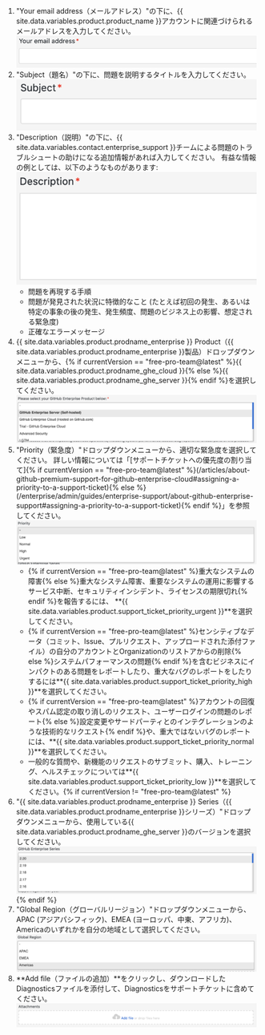 1. "Your email address（メールアドレス）"の下に、{{ site.data.variables.product.product_name }}アカウントに関連づけられるメールアドレスを入力してください。 ![[Your email address] フィールド](/assets/images/enterprise/support/support-ticket-email-address-field.png)
1. "Subject（題名）"の下に、問題を説明するタイトルを入力してください。 ![Subject field (題名)](/assets/images/enterprise/support/support-ticket-subject-field.png)
1. "Description（説明）"の下に、{{ site.data.variables.contact.enterprise_support }}チームによる問題のトラブルシュートの助けになる追加情報があれば入力してください。 有益な情報の例としては、以下のようなものがあります: ![説明フィールド](/assets/images/enterprise/support/support-ticket-description-field.png)
    - 問題を再現する手順
    - 問題が発見された状況に特徴的なこと (たとえば初回の発生、あるいは特定の事象の後の発生、発生頻度、問題のビジネス上の影響、想定される緊急度)
    - 正確なエラーメッセージ
1. {{ site.data.variables.product.prodname_enterprise }} Product（{{ site.data.variables.product.prodname_enterprise }}製品）ドロップダウンメニューから、{% if currentVersion == "free-pro-team@latest" %}{{ site.data.variables.product.prodname_ghe_cloud }}{% else %}{{ site.data.variables.product.prodname_ghe_server }}{% endif %}を選択してください。 ![Priority (優先度) のドロップダウンメニュー](/assets/images/enterprise/support/support-ticket-ghe-product.png)
1. "Priority（緊急度）"ドロップダウンメニューから、適切な緊急度を選択してください。 詳しい情報については「[サポートチケットへの優先度の割り当て]{% if currentVersion == "free-pro-team@latest" %}(/articles/about-github-premium-support-for-github-enterprise-cloud#assigning-a-priority-to-a-support-ticket){% else %}(/enterprise/admin/guides/enterprise-support/about-github-enterprise-support#assigning-a-priority-to-a-support-ticket){% endif %}」を参照してください。 ![Priority (優先度) のドロップダウンメニュー](/assets/images/enterprise/support/support-ticket-priority.png)
    - {% if currentVersion == "free-pro-team@latest" %}重大なシステムの障害{% else %}重大なシステム障害、重要なシステムの運用に影響するサービス中断、セキュリティインシデント、ライセンスの期限切れ{% endif %}を報告するには、 **{{ site.data.variables.product.support_ticket_priority_urgent }}**を選択してください。
    - {% if currentVersion == "free-pro-team@latest" %}センシティブなデータ（コミット、Issue、プルリクエスト、アップロードされた添付ファイル）の自分のアカウントとOrganizationのリストアからの削除{% else %}システムパフォーマンスの問題{% endif %}を含むビジネスにインパクトのある問題をレポートしたり、重大なバグのレポートをしたりするには**{{ site.data.variables.product.support_ticket_priority_high }}**を選択してください。
    - {% if currentVersion == "free-pro-team@latest" %}アカウントの回復やスパム認定の取り消しのリクエスト、ユーザーログインの問題のレポート{% else %}設定変更やサードパーティとのインテグレーションのような技術的なリクエスト{% endif %}や、重大ではないバグのレポートには、**{{ site.data.variables.product.support_ticket_priority_normal }}**を選択してください。
    - 一般的な質問や、新機能のリクエストのサブミット、購入、トレーニング、ヘルスチェックについては**{{ site.data.variables.product.support_ticket_priority_low }}**を選択してください。{% if currentVersion != "free-pro-team@latest" %}
1. "{{ site.data.variables.product.prodname_enterprise }} Series（{{ site.data.variables.product.prodname_enterprise }}シリーズ）"ドロップダウンメニューから、使用している{{ site.data.variables.product.prodname_ghe_server }}のバージョンを選択してください。 ![{{ site.data.variables.product.prodname_enterprise }} シリーズ ドロップダウンメニュー](/assets/images/enterprise/support/support-ticket-ghes-series.png)
{% endif %}
1. "Global Region（グローバルリージョン）"ドロップダウンメニューから、APAC (アジアパシフィック)、EMEA (ヨーロッパ、中東、アフリカ)、Americaのいずれかを自分の地域として選択してください。 ![[Global Region] ドロップダウンメニュー](/assets/images/enterprise/support/support-ticket-global-region.png)
1. **Add file（ファイルの追加）**をクリックし、ダウンロードしたDiagnosticsファイルを添付して、Diagnosticsをサポートチケットに含めてください。 ![[Add file] ボタン](/assets/images/enterprise/support/support-ticket-add-file.png)
